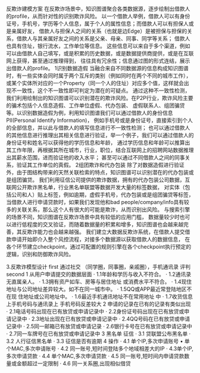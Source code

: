 反欺诈建模方案
在反欺诈场景中，知识图谱聚合各类数据源，逐步绘制出借款人的profile，从而针对性的识别欺诈风险。
以一个借款人举例，借款人可以有身份证号，手机号，学历等个人信息，属于个人的属性信息；而借款人可以有担保人或是亲属好友，
借款人与担保人之间的关系（也就是边Edge）是被担保与担保的关系，借款人与其亲属好友之间的关系是父亲、母亲、同事、同学等关系；
借款人也具有住址，银行流水，工作单位等信息。
这些信息可以来自于多个渠道，例如可以由借款人自己填写，或是积累的历史数据，或是数据提供商提供，或是在互联网上获得，甚至通过推理得到，
往往具有冗余性；信息通过图的形式连结，展示出借款人的profile。
1识别数据造假
当融合来自不同数据源的信息构成知识图谱时，有一些实体会同时属于两个互斥的类别（例如同时在两个不同的城市工作），
或某个实体所对应的一个Property（同一个人的住址）对应多个值，这样就会出现不一致性，这个不一致性即可判定为潜在的可疑点。
通过这种不一致性检测，我们利用绘制出的知识图谱可以识别潜在的欺诈风险。在P2P行业，欺诈风险主要的骗术包括个人信息造假、工作单位虚假、代办包装、
虚假联系人、组团骗贷等。以识别数据造假为例，利用知识图谱我们可以通过借款人的身份信息PII(Personal Identify Information)，
例如手机号或是身份证号，直接索引到个人的全部信息，并以此与借款人的填写信息进行不一致性检测；
也可以通过借款人的其他信息进行推理出其相关信息进行验证，举一个例子，我们可以通过借款人的身份证号和姓名可以获得他的学历信息和年龄，
通过学历信息和年龄可以推算出其工作年限，再根据其所在城市，行业，职位，结合互联网上的招聘网站数据推理出其薪水范围，进而验证他的收入水平；
甚至可以通过不同借款人之间的同事关系，验证其工作单位的真假。
2组团欺诈和代办包装
除了对数据造假进行验证外，由于图结构带来的天然关联检索的特点，知识图谱可以识别潜在的代办包装或是组团骗贷。
我们利用征信公司提供的欺诈数据，拥有的代办包装公司数据，互联网公开欺诈黑名单，行业黑名单联盟等数据开发大量的标签数据，
对实体（包括公司和人）贴上标签，例如逾期，虚假手机号，代办包装或是组团骗贷等标签，
当借款人进行申请贷款时，如果我们发现他和bad people/company/info具有较多的关联关系，那么这个人有很大的可能是欺诈，从而识别出风险。
与搜索引擎的场景不同，知识图谱在反欺诈场景中具有较低的应用门槛，
数据量较少时也可以进行低程度的交叉验证，而随着数据量的积累和增多，知识图谱也会越来越完善，其反欺诈能力也会越来越强。
我们建立大数据反欺诈系统，在借款人提交借款申请开始即介入整个风控流程，对接多个数据源以获取借款人的数据信息，
在各个环节建立checkpoint，通过可配置的规则引擎在各个checkpoint执行预定的逻辑，识别和防御欺诈风险。

3.反欺诈模型设计
first
通过社交 （同学圈，同事圈，亲戚圈），手机通讯录 评判
second
1 从用户申请提交的数据层面
·         1.1年龄和学历与收入不符合。
·         1.2通讯录无直属亲人。
·         1.3拥有资产如车、房等与居住地址 或消费水平不符合。
·         1.4现住地址与公司地址差异较大。如不在同一城市中。
·         1.5QQ或APP最近常登陆地区不在现 住地址或公司地址中。
·         1.6最近手机通讯地址不在常用地址 中
·         1.7收货信息上手机号码与通讯录上 手机号码反差较大
2 申请的记录在已有的记录有类似出现
·         2.1电话号码出现在已有放贷或申请记录中
·         2.2身份证号码出现在已有放贷或申请记录中
·         2.3地址出现在已有放贷或申请记录中
·         2.4QQ号码在已有放贷或申请记录中
·         2.5同一邮箱已有放贷或申请记录
·         2.6银行卡号在已有放贷或申请记录中
·         2.7同一车牌号在已有放贷或申请记录中
3 黑名单 征信
·         3.1 贷联盟公布黑名单
·         3.2 人行征信黑名单
·         3.3 征信是否有逾期
4 操作
·         4.1 单个IP,多次申请账号 • 单个MAC,多次申请账号
·         4.2 同一账号,短时间登陆多个地域相差大的IP
·         4.3单个IP,多次申请贷款
·         4.4 单个MAC,多次申请贷款
·         4.5 同一账号,短时间内申请贷款数量或金额超过一定限制
·         4.6 同一关系圈,出现相似借贷
